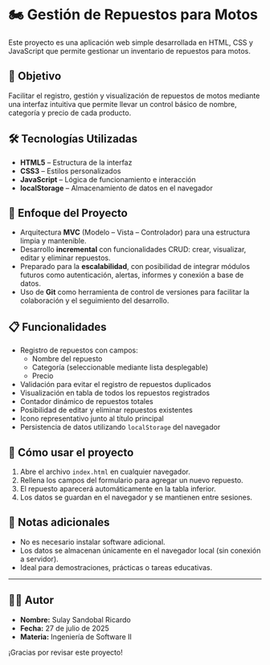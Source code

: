 # 🏍️ Gestión de Repuestos para Motos

Este proyecto es una aplicación web simple desarrollada en HTML, CSS y JavaScript que permite gestionar un inventario de repuestos para motos.

## 🎯 Objetivo

Facilitar el registro, gestión y visualización de repuestos de motos mediante una interfaz intuitiva que permite llevar un control básico de nombre, categoría y precio de cada producto.

## 🛠️ Tecnologías Utilizadas

- **HTML5** – Estructura de la interfaz  
- **CSS3** – Estilos personalizados  
- **JavaScript** – Lógica de funcionamiento e interacción  
- **localStorage** – Almacenamiento de datos en el navegador  

## 🧠 Enfoque del Proyecto

- Arquitectura **MVC** (Modelo – Vista – Controlador) para una estructura limpia y mantenible.  
- Desarrollo **incremental** con funcionalidades CRUD: crear, visualizar, editar y eliminar repuestos.  
- Preparado para la **escalabilidad**, con posibilidad de integrar módulos futuros como autenticación, alertas, informes y conexión a base de datos.  
- Uso de **Git** como herramienta de control de versiones para facilitar la colaboración y el seguimiento del desarrollo.  

## 📋 Funcionalidades

- Registro de repuestos con campos:
  - Nombre del repuesto  
  - Categoría (seleccionable mediante lista desplegable)  
  - Precio  
- Validación para evitar el registro de repuestos duplicados  
- Visualización en tabla de todos los repuestos registrados  
- Contador dinámico de repuestos totales  
- Posibilidad de editar y eliminar repuestos existentes  
- Icono representativo junto al título principal  
- Persistencia de datos utilizando `localStorage` del navegador  

## 🔧 Cómo usar el proyecto

1. Abre el archivo `index.html` en cualquier navegador.  
2. Rellena los campos del formulario para agregar un nuevo repuesto.  
3. El repuesto aparecerá automáticamente en la tabla inferior.  
4. Los datos se guardan en el navegador y se mantienen entre sesiones.  

## 📌 Notas adicionales

- No es necesario instalar software adicional.  
- Los datos se almacenan únicamente en el navegador local (sin conexión a servidor).  
- Ideal para demostraciones, prácticas o tareas educativas.  

---

## 👩‍💻 Autor

- **Nombre:** Sulay Sandobal Ricardo  
- **Fecha:** 27 de julio de 2025  
- **Materia:** Ingeniería de Software II  

¡Gracias por revisar este proyecto!
